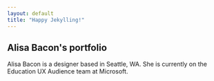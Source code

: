 ```yaml
---
layout: default
title: "Happy Jekylling!"
---
```


## Alisa Bacon's portfolio

Alisa Bacon is a designer based in Seattle, WA. She is currently on the Education UX Audience team at Microsoft.
